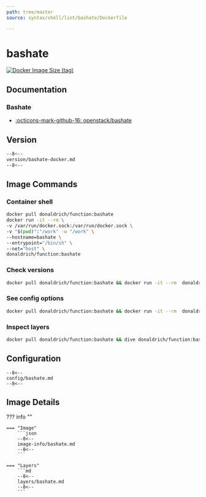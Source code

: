 ```yaml
---
path: tree/master
source: syntax/shell/lint/bashate/Dockerfile

---
```


# bashate

[![Docker Image Size (tag)](https://img.shields.io/docker/image-size/donaldrich/function/bashate?color=blue&label=donaldrich/function:bashate&logo=docker&style=flat-square)](https://hub.docker.com/r/donaldrich/function/bashate)

## Documentation

### Bashate

* [:octicons-mark-github-16: openstack/bashate](https://github.com/openstack/bashate)

## Version

```sh
--8<--
version/bashate-docker.md
--8<--
```

## Image Commands

### Container shell

```sh
docker pull donaldrich/function:bashate
docker run -it --rm \
-v /var/run/docker.sock:/var/run/docker.sock \
-v "$(pwd)":"/work" -w "/work" \
--hostname=bashate \
--entrypoint="/bin/sh" \
--net="host" \
donaldrich/function:bashate
```

### Check versions

```sh
docker pull donaldrich/function:bashate && docker run -it --rm  donaldrich/function:bashate validate
```

### See config options

```sh
docker pull donaldrich/function:bashate && docker run -it --rm  donaldrich/function:bashate help
```

### Inspect layers

```sh
docker pull donaldrich/function:bashate && dive donaldrich/function:bashate
```

## Configuration

```
--8<--
config/bashate.md
--8<--
```

## Image Details

??? info ""

    === "Image"
        ```json
        --8<--
        image-info/bashate.md
        --8<--
        ```

    === "Layers"
        ```md
        --8<--
        layers/bashate.md
        --8<--
        ```
